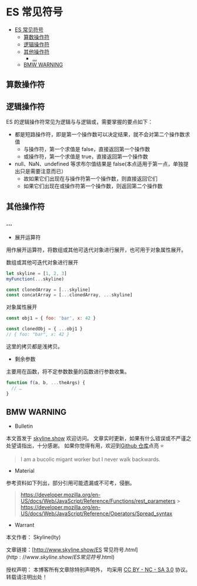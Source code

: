 # ES 常见符号

<!-- @import "[TOC]" {cmd="toc" depthFrom=1 depthTo=6 orderedList=false} -->

<!-- code_chunk_output -->

- [ES 常见符号](#es-常见符号)
  - [算数操作符](#算数操作符)
  - [逻辑操作符](#逻辑操作符)
  - [其他操作符](#其他操作符)
    - [...](#)
  - [BMW WARNING](#bmw-warning)

<!-- /code_chunk_output -->

## 算数操作符

## 逻辑操作符

ES 的逻辑操作符常见为逻辑与与逻辑或，需要掌握的要点如下：

- 都是短路操作符，即是第一个操作数可以决定结果，就不会对第二个操作数求值
  - 与操作符，第一个求值是 false，直接返回第一个操作数
  - 或操作符，第一个求值是 true，直接返回第一个操作数
- null、NaN、undefined 等求布尔值结果是 false(本点适用于第一点，单独提出只是需要注意而已）
  - 故如果它们出现在与操作符第一个操作数，则直接返回它们
  - 如果它们出现在或操作符第一个操作数，则返回第二个操作数

## 其他操作符

### ...

- 展开运算符

用作展开运算符，将数组或其他可迭代对象进行展开，也可用于对象属性展开。

数组或其他可迭代对象进行展开

```jsx
let skyline = [1, 2, 3]
myFunction(...skyline)

const clonedArray = [...skyline]
const concatArray = [...clonedArray, ...skyline]
```

对象属性展开

```jsx
const obj1 = { foo: 'bar', x: 42 }

const clonedObj = { ...obj1 }
// { foo: "bar", x: 42 }
```

这里的拷贝都是浅拷贝。

- 剩余参数

主要用在函数，将不定参数数量的函数进行参数收集。

```jsx
function f(a, b, ...theArgs) {
  // …
}
```

## BMW WARNING

- Bulletin

本文首发于 [skyline.show](http://www.skyline.show) 欢迎访问。
文章实时更新，如果有什么错误或不严谨之处望请指出，十分感谢。
如果你觉得有用，欢迎到[Github 仓库](https://github.com/skylinety/Blog)点亮 ⭐️

> I am a bucolic migant worker but I never walk backwards.

- Material

参考资料如下列出，部分引用可能遗漏或不可考，侵删。

> https://developer.mozilla.org/en-US/docs/Web/JavaScript/Reference/Functions/rest_parameters > https://developer.mozilla.org/en-US/docs/Web/JavaScript/Reference/Operators/Spread_syntax

- Warrant

本文作者： Skyline(lty)

文章链接：[http://www.skyline.show/ES 常见符号$.html](http://www.skyline.show/ES常见符号$.html)

授权声明： 本博客所有文章除特别声明外， 均采用 [CC BY - NC - SA 3.0](https://creativecommons.org/licenses/by-nc-sa/3.0/deed.zh) 协议。 转载请注明出处！
